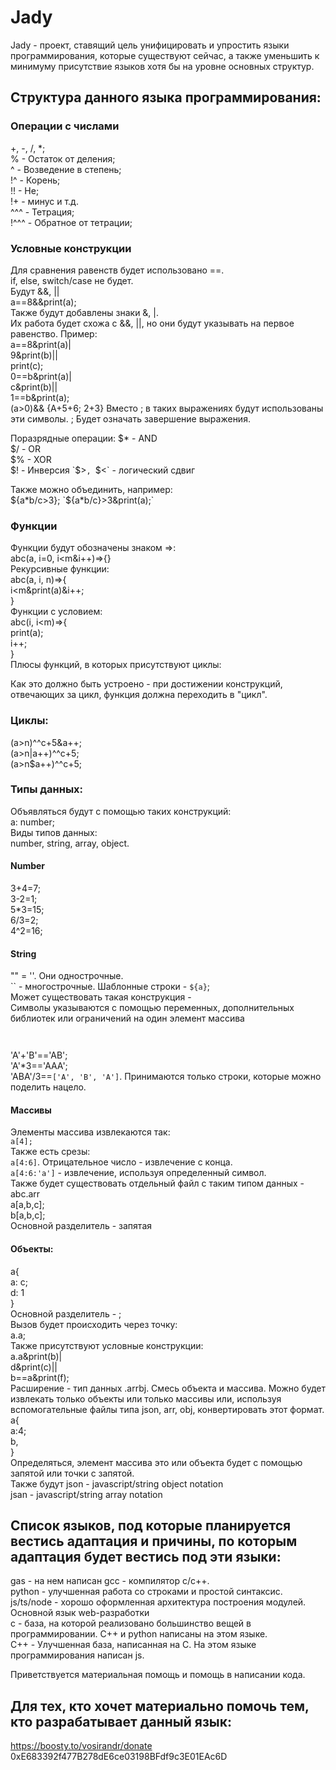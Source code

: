 # Jady
Jady - проект, ставящий цель унифицировать и упростить языки программирования, которые существуют сейчас, а также уменьшить к минимуму присутствие языков хотя бы на уровне основных структур.  

## Структура данного языка программирования:
### Операции с числами
+, -, /, *;  
% - Остаток от деления;  
^ - Возведение в степень;  
!^ - Корень;  
!! - Не;  
!+ - минус и т.д.  
^^^ - Тетрация;  
!^^^ - Обратное от тетрации;  
### Условные конструкции
Для сравнения равенств будет использовано ==.  
if, else, switch/case не будет.  
Будут &&, ||  
a==8&&print(a);  
Также будут добавлены знаки &, |.  
Их работа будет схожа с &&, ||, но они будут указывать на первое равенство. Пример:  
a==8&print(a)|  
    9&print(b)||  
print(c);  
0==b&print(a)|  
  c&print(b)||  
1==b&print(a);  
(a>0)&&
{A+5+6;
2+3}
Вместо ; в таких выражениях будут использованы эти символы. ; Будет означать завершение выражения.  

Поразрядные операции: 
$* - AND  
$/ - OR  
$% - XOR  
$! - Инверсия  
`$>`, `$<` - логический сдвиг  

Также можно объединить, например:  
${a*b/c>3};  
`${a*b/c}>3&print(a);`  

### Функции  
Функции будут обозначены знаком =>:  
abc(a, i=0, i<m&i++)=>{}  
Рекурсивные функции:  
abc(a, i, n)=>{  
i<m&print(a)&i++;  
}  
Функции с условием:  
abc(i, i<m)=>{  
print(a);  
i++;  
}  
Плюсы функций, в которых присутствуют циклы:

Как это должно быть устроено - при достижении конструкций, отвечающих за цикл, функция должна переходить в "цикл".
### Циклы:
(a>n)^^c+5&a++;  
(a>n|a++)^^c+5;  
(a>n$a++)^^c+5;  
### Типы данных:
Объявляться будут с помощью таких конструкций:  
a: number;  
Виды типов данных:  
number, string, array, object.  
#### Number
3+4=7;  
3-2=1;  
5*3=15;  
6/3=2;  
4^2=16;  
#### String
"" = ''. Они однострочные.  
`` - многострочные. Шаблонные строки -  `${a}`;  
Может существовать такая конструкция -   
Символы указываются с помощью переменных, дополнительных библиотек или ограничений на один элемент массива  
```pug  
  
```  
'A'+'B'=='AB';  
'A'*3=='AAA';  
'ABA'/3==`['A', 'B', 'A']`. Принимаются только строки, которые можно поделить нацело.  
#### Массивы
Элементы массива извлекаются так:  
`a[4];`  
Также есть срезы:  
`a[4:6]`. Отрицательное число - извлечение с конца.  
`a[4:6:'a']` - извлечение, используя определенный символ.  
Также будет существовать отдельный файл с таким типом данных - abc.arr  
a[a,b,c];  
b[a,b,c];  
Основной разделитель - запятая  
#### Объекты:
a{  
a: c;  
d: 1  
}  
Основной разделитель - ;  
Вызов будет происходить через точку:  
a.a;  
Также присутствуют условные конструкции:  
a.a&print(b)|  
  d&print(c)||  
b==a&print(f);  
Расширение - тип данных .arrbj. Смесь объекта и массива. Можно будет извлекать только объекты или только массивы или, используя вспомогательные файлы типа json, arr, obj, конвертировать этот формат.  
a{  
a:4;  
b,  
}  
Определяться, элемент массива это или объекта будет с помощью запятой или точки с запятой.  
Также будут json - javascript/string object notation  
jsan - javascript/string array notation  
## Список языков, под которые планируется вестись адаптация и причины, по которым адаптация будет вестись под эти языки:
gas - на нем написан gcc - компилятор c/c++.  
python - улучшенная работа со строками и простой синтаксис.  
js/ts/node - хорошо оформленная архитектура построения модулей. Основной язык web-разработки  
c - база, на которой реализовано большинство вещей в программировании. C++ и python написаны на этом языке.  
C++ - Улучшенная база, написанная на C. На этом языке программирования написан js.  

Приветствуется материальная помощь и помощь в написании кода.  
## Для тех, кто хочет материально помочь тем, кто разрабатывает данный язык:
https://boosty.to/vosirandr/donate  
0xE683392f477B278dE6ce03198BFdf9c3E01EAc6D  
